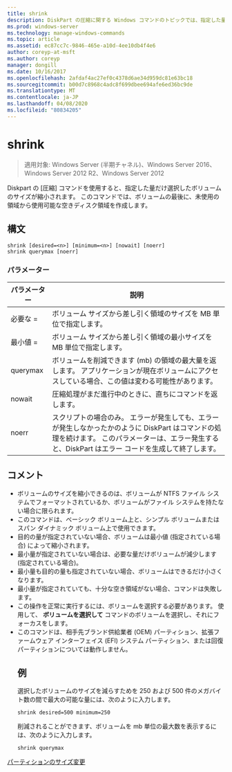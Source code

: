 ```yaml
---
title: shrink
description: DiskPart の圧縮に関する Windows コマンドのトピックでは、指定した量だけ選択したボリュームのサイズを縮小します。
ms.prod: windows-server
ms.technology: manage-windows-commands
ms.topic: article
ms.assetid: ec87cc7c-9846-465e-a10d-4ee10db4f4e6
author: coreyp-at-msft
ms.author: coreyp
manager: dongill
ms.date: 10/16/2017
ms.openlocfilehash: 2afdaf4ac27ef0c4378d6ae34d959dc81e63bc18
ms.sourcegitcommit: b00d7c8968c4adc8f699dbee694afe6ed36bc9de
ms.translationtype: MT
ms.contentlocale: ja-JP
ms.lasthandoff: 04/08/2020
ms.locfileid: "80834205"
---
```

# <a name="shrink"></a>shrink

>適用対象: Windows Server (半期チャネル)、Windows Server 2016、Windows Server 2012 R2、Windows Server 2012

Diskpart の [圧縮] コマンドを使用すると、指定した量だけ選択したボリュームのサイズが縮小されます。 このコマンドでは、ボリュームの最後に、未使用の領域から使用可能な空きディスク領域を作成します。

## <a name="syntax"></a>構文
```
shrink [desired=<n>] [minimum=<n>] [nowait] [noerr]
shrink querymax [noerr]
```
### <a name="parameters"></a>パラメーター

|  パラメーター  |                                                                                             説明                                                                                              |
|-------------|------------------------------------------------------------------------------------------------------------------------------------------------------------------------------------------------------|
| 必要な =<n> |                                                     ボリューム サイズから差し引く領域のサイズを MB 単位で指定します。                                                     |
| 最小値 =<n> |                                                           ボリューム サイズから差し引く領域の最小サイズを MB 単位で指定します。                                                           |
|  querymax   |                       ボリュームを削減できます (mb) の領域の最大量を返します。 アプリケーションが現在ボリュームにアクセスしている場合、この値は変わる可能性があります。                        |
|   nowait    |                                                       圧縮処理がまだ進行中のときに、直ちにコマンドを返します。                                                        |
|    noerr    | スクリプトの場合のみ。 エラーが発生しても、エラーが発生しなかったかのように DiskPart はコマンドの処理を続けます。 このパラメーターは、エラー発生すると、DiskPart はエラー コードを生成して終了します。 |

## <a name="remarks"></a>コメント
- ボリュームのサイズを縮小できるのは、ボリュームが NTFS ファイル システムでフォーマットされているか、ボリュームがファイル システムを持たない場合に限られます。
- このコマンドは、ベーシック ボリューム上と、シンプル ボリュームまたはスパン ダイナミック ボリューム上で使用できます。
- 目的の量が指定されていない場合、ボリュームは最小値 (指定されている場合) によって縮小されます。
- 最小量が指定されていない場合は、必要な量だけボリュームが減少します (指定されている場合)。
- 最小量も目的の量も指定されていない場合、ボリュームはできるだけ小さくなります。
- 最小量が指定されていても、十分な空き領域がない場合、コマンドは失敗します。
- この操作を正常に実行するには、ボリュームを選択する必要があります。 使用して、 **ボリュームを選択して** コマンドのボリュームを選択し、それにフォーカスをします。
- このコマンドは、相手先ブランド供給業者 (OEM) パーティション、拡張ファームウェア インターフェイス (EFI) システム パーティション、または回復パーティションについては動作しません。
  ## <a name="examples"></a><a name=BKMK_examples></a>例
  選択したボリュームのサイズを減らすためを 250 および 500 件のメガバイト数の間で最大の可能な量には、次のように入力します。
  ```
  shrink desired=500 minimum=250
  ```
  削減されることができます、ボリュームを mb 単位の最大数を表示するには、次のように入力します。
  ```
  shrink querymax
  ```

[パーティションのサイズ変更](https://technet.microsoft.com/library/hh848680.aspx)

